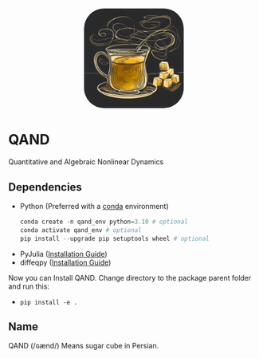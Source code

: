 <h1 align="center">
<img src="qand_logo.jpg" width="200" style="border-radius:20%">
</h1>

# QAND
Quantitative and Algebraic Nonlinear Dynamics
## Dependencies

* Python (Preferred with a [conda](https://docs.conda.io/en/latest/miniconda.html) environment)
    ```Python
    conda create -n qand_env python=3.10 # optional
    conda activate qand_env # optional
    pip install --upgrade pip setuptools wheel # optional
    ```
* PyJulia ([Installation Guide](https://pyjulia.readthedocs.io/en/latest/installation.html))
* diffeqpy ([Installation Guide](https://pypi.org/project/diffeqpy/))

Now you can Install QAND. Change directory to the package parent folder and run this:
* `pip install -e .`

## Name
QAND (/ɢænd/) Means sugar cube in Persian.
